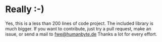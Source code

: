 # Really :-)
Yes, this is a less than 200 lines of code project. The included library is much bigger. 
If you want to contribute, just try a pull request, make an issue, or send a mail to fwe@humanbyte.de
Thanks a lot for every effort.
